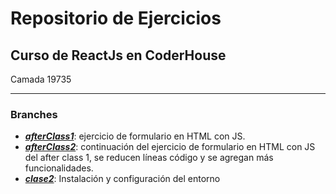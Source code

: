 # Repositorio de Ejercicios

## Curso de ReactJs en CoderHouse

Camada 19735

---

### Branches

- ***[afterClass1][l1]***: ejercicio de formulario en HTML con JS.
- ***[afterClass2][l2]***: continuación del ejercicio de formulario en HTML con JS del after class 1, se reducen líneas código y se agregan más funcionalidades.
- ***[clase2][l3]***: Instalación y configuración del entorno

[l1]: https://github.com/Ambarella-VE/react-19735/tree/afterClass1
[l2]: https://github.com/Ambarella-VE/react-19735/tree/afterClass2
[l3]: https://github.com/Ambarella-VE/react-19735/tree/clase2
